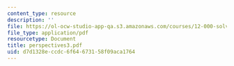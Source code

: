 ```yaml
---
content_type: resource
description: ''
file: https://ol-ocw-studio-app-qa.s3.amazonaws.com/courses/12-000-solving-complex-problems-fall-2003/d7d1328eccdc6f64673158f09aca1764_perspectives3.pdf
file_type: application/pdf
resourcetype: Document
title: perspectives3.pdf
uid: d7d1328e-ccdc-6f64-6731-58f09aca1764
---
```

